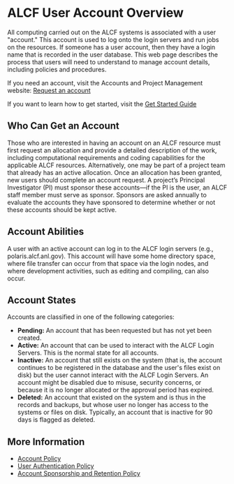 # ALCF User Account Overview

All computing carried out on the ALCF systems is associated with a user "account." This account is used to log onto the login servers and run jobs on the resources. If someone has a user account, then they have a login name that is recorded in the user database. This web page describes the process that users will need to understand to manage account details, including policies and procedures.

If you need an account, visit the Accounts and Project Management website: [Request an account](https://my.alcf.anl.gov/accounts/#/accountRequest)

If you want to learn how to get started, visit the [Get Started Guide](https://www.alcf.anl.gov/support-center/get-started)

## Who Can Get an Account

Those who are interested in having an account on an ALCF resource must first request an allocation and provide a detailed description of the work, including computational requirements and coding capabilities for the applicable ALCF resources.
Alternatively, one may be part of a project team that already has an active allocation. Once an allocation has been granted, new users should complete an account request. A project’s Principal Investigator (PI) must sponsor these accounts—if the PI is the user, an ALCF staff member must serve as sponsor. Sponsors are asked annually to evaluate the accounts they have sponsored to determine whether or not these accounts should be kept active.

## Account Abilities

A user with an active account can log in to the ALCF login servers (e.g., polaris.alcf.anl.gov). This account will have some home directory space, where file transfer can occur from that space via the login nodes, and where development activities, such as editing and compiling, can also occur.

## Account States

Accounts are classified in one of the following categories:

- **Pending:** An account that has been requested but has not yet been created.
- **Active:** An account that can be used to interact with the ALCF Login Servers. This is the normal state for all accounts.
- **Inactive:** An account that still exists on the system (that is, the account continues to be registered in the database and the user's files exist on disk) but the user cannot interact with the ALCF Login Servers. An account might be disabled due to misuse, security concerns, or because it is no longer allocated or the approval period has expired.
- **Deleted:** An account that existed on the system and is thus in the records and backups, but whose user no longer has access to the systems or files on disk. Typically, an account that is inactive for 90 days is flagged as deleted.

## More Information

- [Account Policy](../../policies/accounts/index.md)
- [User Authentication Policy](../../policies/accounts/user-authentication-policy.md)
- [Account Sponsorship and Retention Policy](../../policies/accounts/account-sponsorship-retention-policy.md)

